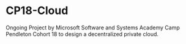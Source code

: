 # CP18-Cloud
Ongoing Project by Microsoft Software and Systems Academy Camp Pendleton Cohort 18 to design a decentralized private cloud.
